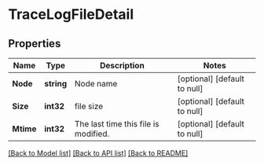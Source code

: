# TraceLogFileDetail

## Properties
Name | Type | Description | Notes
------------ | ------------- | ------------- | -------------
**Node** | **string** | Node name | [optional] [default to null]
**Size** | **int32** | file size | [optional] [default to null]
**Mtime** | **int32** | The last time this file is modified. | [optional] [default to null]

[[Back to Model list]](../README.md#documentation-for-models) [[Back to API list]](../README.md#documentation-for-api-endpoints) [[Back to README]](../README.md)

